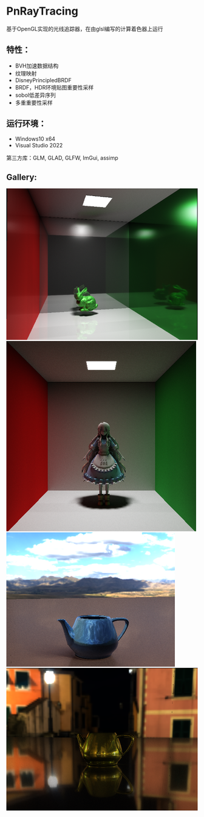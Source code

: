 # PnRayTracing

基于OpenGL实现的光线追踪器，在由glsl编写的计算着色器上运行

特性：
----
- BVH加速数据结构 
- 纹理映射
- DisneyPrincipledBRDF
- BRDF，HDR环境贴图重要性采样
- sobol低差异序列
- 多重重要性采样

运行环境：
----
- Windows10 x64 
- Visual Studio 2022

第三方库：GLM, GLAD, GLFW, ImGui, assimp

Gallery:
---
![](https://github.com/position72/PnRayTracing/blob/master/photos/green_bunny.PNG)
![](https://github.com/position72/PnRayTracing/blob/master/photos/mary.png)
![](https://github.com/position72/PnRayTracing/blob/master/photos/teapot_light.PNG)
![](https://github.com/position72/PnRayTracing/blob/master/photos/teapot_night.PNG)
